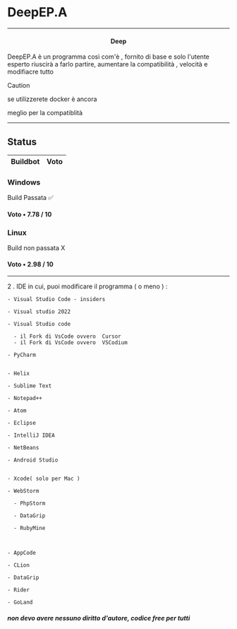 # DeepEP.A
-------------------------------------------
<h4 align="center"> Deep </h4>

DeepEP.A è un programma così com'è , fornito di base e solo l'utente esperto riuscirà a farlo partire, aumentare la 
compatibilità , velocità e modifiacre tutto

>[!CAUTION]
>se utilizzerete docker è ancora
>
>meglio per la compatiblità
>

----------------------------------------------

## Status

Buildbot | Voto 
-------- |-----

<h3>Windows</h3> Build Passata ✅  
<h4>Voto • 7.78 / 10</h4>


<h3>Linux</h3>   Build non passata X
<h4>Voto • 2.98 / 10</h4>


----------------------------------------------

2 . IDE in cui, puoi modificare il programma ( o meno )   : 

    - Visual Studio Code - insiders

    - Visual studio 2022 
    
    - Visual Studio code
    
      - il Fork di VsCode ovvero  Cursor 
      - il Fork di VsCode ovvero  VSCodium
   
    - PyCharm


    - Helix
    
    - Sublime Text
    
    - Notepad++
    
    - Atom
    
    - Eclipse
    
    - IntelliJ IDEA
    
    - NetBeans
    
    - Android Studio
    
    
    - Xcode( solo per Mac )
    
    - WebStorm
    
      - PhpStorm
      
      - DataGrip 
      
      - RubyMine

      
    
    - AppCode
    
    - CLion
    
    - DataGrip
    
    - Rider
    
    - GoLand



<h5>non devo avere nessuno diritto d'autore, codice free per tutti</h5>
